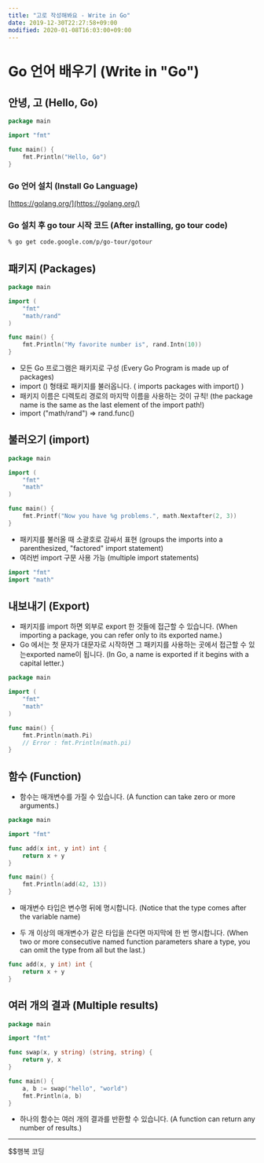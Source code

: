 ```yaml
---
title: "고로 작성해봐요 - Write in Go"
date: 2019-12-30T22:27:58+09:00
modified: 2020-01-08T16:03:00+09:00
---
```


# Go 언어 배우기 (Write in "Go")

## 안녕, 고 (Hello, Go)

```go
package main

import "fmt"

func main() {
	fmt.Println("Hello, Go")
}
```

### Go 언어 설치 (Install Go Language)

[https://golang.org/](https://golang.org/)

### Go 설치 후 go tour 시작 코드 (After installing, go tour code)

```bash
% go get code.google.com/p/go-tour/gotour
```

## 패키지 (Packages)

```go
package main

import (
	"fmt"
	"math/rand"
)

func main() {
	fmt.Println("My favorite number is", rand.Intn(10))
}

```

- 모든 Go 프로그램은 패키지로 구성 (Every Go Program is made up of packages)
- import () 형태로 패키지를 불러옵니다. ( imports packages with import() )
- 패키지 이름은 디렉토리 경로의 마지막 이름을 사용하는 것이 규칙! (the package name is the same as the last element of the import path!)
- import ("math/rand") => rand.func()

## 불러오기 (import)

```go
package main

import (
	"fmt"
	"math"
)

func main() {
	fmt.Printf("Now you have %g problems.", math.Nextafter(2, 3))
}
```

- 패키지를 불러올 때 소괄호로 감싸서 표현 (groups the imports into a parenthesized, "factored" import statement)
- 여러번 import 구문 사용 가능 (multiple import statements) 

```go
import "fmt"
import "math"
```

## 내보내기 (Export)

- 패키지를 import 하면 외부로 export 한 것들에 접근할 수 있습니다. (When importing a package, you can refer only to its exported name.)
- Go 에서는 첫 문자가 대문자로 시작하면 그 패키지를 사용하는 곳에서 접근할 수 있는exported name이  됩니다. (In Go, a name is exported if it begins with a capital letter.)

```go
package main

import (
	"fmt"
	"math"
)

func main() {
	fmt.Println(math.Pi)
	// Error : fmt.Println(math.pi)
}
```

## 함수 (Function)

- 함수는 매개변수를 가질 수 있습니다. (A function can take zero or more arguments.)

```go
package main

import "fmt"

func add(x int, y int) int {
	return x + y
}

func main() {
	fmt.Println(add(42, 13))
}
```

- 매개변수 타입은 변수명 뒤에 명시합니다. (Notice that the type comes after the variable name)

- 두 개 이상의 매개변수가 같은 타입을 쓴다면 마지막에 한 번 명시합니다. (When two or more consecutive named function parameters share a type, you can omit the type from all but the last.)

```go
func add(x, y int) int {
	return x + y
}
```

## 여러 개의 결과 (Multiple results)

```go
package main

import "fmt"

func swap(x, y string) (string, string) {
	return y, x
}

func main() {
	a, b := swap("hello", "world")
	fmt.Println(a, b)
}
```

- 하나의 함수는 여러 개의 결과를 반환할 수 있습니다. (A function can return any number of results.)

<!-- ## 이름이 정해진 결과 (Named Results) -->

---

$$행복 코딩

